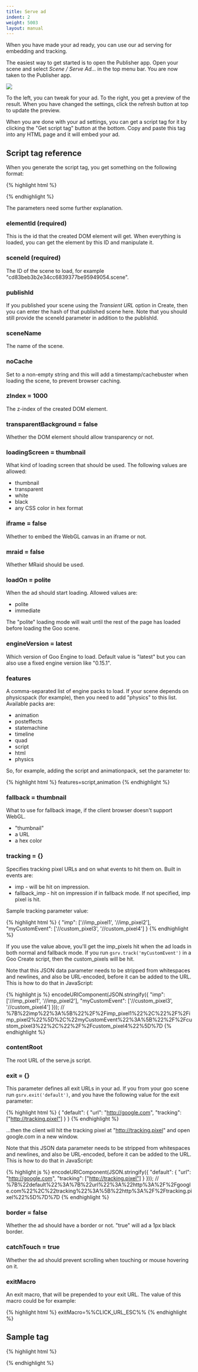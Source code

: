 ```yaml
---
title: Serve ad
indent: 2
weight: 5003
layout: manual
---
```


When you have made your ad ready, you can use our ad serving for embedding and tracking.

The easiest way to get started is to open the Publisher app. Open your scene and select *Scene / Serve Ad...* in the top menu bar. You are now taken to the Publisher app.

![](publisher.png)

To the left, you can tweak for your ad. To the right, you get a preview of the result. When you have changed the settings, click the refresh button at top to update the preview.

When you are done with your ad settings, you can get a script tag for it by clicking the "Get script tag" button at the bottom. Copy and paste this tag into any HTML page and it will embed your ad.

## Script tag reference

When you generate the script tag, you get something on the following format:

{% highlight html %}
<script id="goo123"
src=".../serve.js?param1=val1&param2=val2&..."
type="text/javascript"></script>
{% endhighlight %}

The parameters need some further explanation.

### elementId (required)

This is the id that the created DOM element will get. When everything is loaded, you can get the element by this ID and manipulate it.

### sceneId (required)

The ID of the scene to load, for example "cd83beb3b2e34cc6839377be95949054.scene".

### publishId

If you published your scene using the *Transient URL* option in Create, then you can enter the hash of that published scene here. Note that you should still provide the sceneId parameter in addition to the publishId.

### sceneName

The name of the scene.

### noCache

Set to a non-empty string and this will add a timestamp/cachebuster when loading the scene, to prevent browser caching.

### zIndex = 1000

The z-index of the created DOM element.

### transparentBackground = false

Whether the DOM element should allow transparency or not.

### loadingScreen = thumbnail

What kind of loading screen that should be used. The following values are allowed:

* thumbnail
* transparent
* white
* black
* any CSS color in hex format

### iframe = false

Whether to embed the WebGL canvas in an iframe or not.

### mraid = false

Whether MRaid should be used.

### loadOn = polite

When the ad should start loading. Allowed values are:

* polite
* immediate

The "polite" loading mode will wait until the rest of the page has loaded before loading the Goo scene.

### engineVersion = latest

Which version of Goo Engine to load. Default value is "latest" but you can also use a fixed engine version like "0.15.1".

### features

A comma-separated list of engine packs to load. If your scene depends on physicspack (for example), then you need to add "physics" to this list. Available packs are:

* animation
* posteffects
* statemachine
* timeline
* quad
* script
* html
* physics

So, for example, adding the script and animationpack, set the parameter to:

{% highlight html %}
features=script,animation
{% endhighlight %}

### fallback = thumbnail

What to use for fallback image, if the client browser doesn't support WebGL.

* "thumbnail"
* a URL
* a hex color	

### tracking = {}

Specifies tracking pixel URLs and on what events to hit them on. Built in events are:

* imp - will be hit on impression.
* fallback_imp - hit on impression if in fallback mode. If not specified, imp pixel is hit.

Sample tracking parameter value: 

{% highlight html %}
{
    "imp": ['//imp_pixel1', '//imp_pixel2'],
    "myCustomEvent": ['//custom_pixel3', '//custom_pixel4']
}
{% endhighlight %}

If you use the value above, you'll get the imp_pixels hit when the ad loads in both normal and fallback mode. If you run ```gsrv.track('myCustomEvent')``` in a Goo Create script, then the custom_pixels will be hit.

Note that this JSON data parameter needs to be stripped from whitespaces and newlines, and also be URL-encoded, before it can be added to the URL. This is how to do that in JavaScript:

{% highlight js %}
encodeURIComponent(JSON.stringify({
    "imp": ['//imp_pixel1', '//imp_pixel2'],
    "myCustomEvent": ['//custom_pixel3', '//custom_pixel4']
}));
// %7B%22imp%22%3A%5B%22%2F%2Fimp_pixel1%22%2C%22%2F%2Fimp_pixel2%22%5D%2C%22myCustomEvent%22%3A%5B%22%2F%2Fcustom_pixel3%22%2C%22%2F%2Fcustom_pixel4%22%5D%7D
{% endhighlight %}

### contentRoot

The root URL of the serve.js script.

### exit = {}

This parameter defines all exit URLs in your ad. If you from your goo scene run ```gsrv.exit('default')```, and you have the following value for the exit parameter:

{% highlight html %}
{
    "default": {
        "url": "http://google.com",
        "tracking": ["http://tracking.pixel"]
    }
}
{% endhighlight %}

...then the client will hit the tracking pixel at "http://tracking.pixel" and open google.com in a new window.

Note that this JSON data parameter needs to be stripped from whitespaces and newlines, and also be URL-encoded, before it can be added to the URL. This is how to do that in JavaScript:

{% highlight js %}
encodeURIComponent(JSON.stringify({
    "default": {
        "url": "http://google.com",
        "tracking": ["http://tracking.pixel"]
    }
}));
// %7B%22default%22%3A%7B%22url%22%3A%22http%3A%2F%2Fgoogle.com%22%2C%22tracking%22%3A%5B%22http%3A%2F%2Ftracking.pixel%22%5D%7D%7D
{% endhighlight %}

### border = false

Whether the ad should have a border or not. "true" will ad a 1px black border.

### catchTouch = true

Whether the ad should prevent scrolling when touching or mouse hovering on it.

### exitMacro

An exit macro, that will be prepended to your exit URL. The value of this macro could be for example:

{% highlight html %}
exitMacro=%%CLICK_URL_ESC%%
{% endhighlight %}

## Sample tag

{% highlight html %}
<script id="goo123" src="https://c1.goote.ch/srv/86fb84c42ac50a9eec6ba5456133276db62eb98d/serve.js?elementId=goo123&sceneId=93da54fc80a94abcbeeb8b0a0fdd74b5.scene&width=300&height=300&zIndex=1000&transparentBackground=false&loadingScreen=thumbnail&iframe=false&mraid=false&loadOn=polite&engineVersion=0.15.13&features=statemachine%2Cscript&fallback=thumbnail&tracking=%7B%22imp%22%3A%5B%22%2F%2Fimp_pixel1%22%2C%22%2F%2Fimp_pixel2%22%5D%2C%22myCustomEvent%22%3A%5B%22%2F%2Fcustom_pixel3%22%2C%22%2F%2Fcustom_pixel4%22%5D%7D&exit=%7B%22default%22%3A%7B%22url%22%3A%22http%3A%2F%2Fgoocreate.com%22%2C%22tracking%22%3A%5B%22http%3A%2F%2Ftracking.pixel%22%5D%7D%7D" type="text/javascript"></script>
{% endhighlight %}

<script id="goo123" src="https://c1.goote.ch/srv/86fb84c42ac50a9eec6ba5456133276db62eb98d/serve.js?elementId=goo123&sceneId=93da54fc80a94abcbeeb8b0a0fdd74b5.scene&width=300&height=300&zIndex=1000&transparentBackground=false&loadingScreen=thumbnail&iframe=false&mraid=false&loadOn=polite&engineVersion=0.15.13&features=statemachine%2Cscript&fallback=thumbnail&tracking=%7B%22imp%22%3A%5B%22%2F%2Fimp_pixel1%22%2C%22%2F%2Fimp_pixel2%22%5D%2C%22myCustomEvent%22%3A%5B%22%2F%2Fcustom_pixel3%22%2C%22%2F%2Fcustom_pixel4%22%5D%7D&exit=%7B%22default%22%3A%7B%22url%22%3A%22http%3A%2F%2Fgoocreate.com%22%2C%22tracking%22%3A%5B%22http%3A%2F%2Ftracking.pixel%22%5D%7D%7D" type="text/javascript"></script>